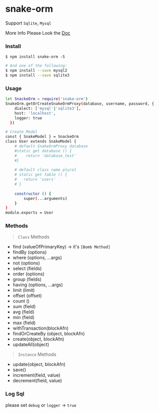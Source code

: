 # snake-orm
Support `Sqlite`, `Mysql`

More Info Please Look the [Doc](https://github.com/snake-npms/snake-orm/wiki)

### Install 

```
$ npm install snake-orm -S
```

```bash
# And one of the following:
$ npm install --save mysql2
$ npm install --save sqlite3
```

### Usage
```bash
let SnackeOrm = require('snake-orm')
SnakeOrm.getOrCreateSnakeOrmProxy(database, username, password, {
    dialect: ['mysql'|'sqlite3'], 
    host: 'localhost', 
    logger: true
  })

# Create Model
const { SnakeModel } = SnackeOrm
class User extends SnakeModel {
    # default SnakeOrmProxy database
	#static get database () {
	#    return 'database_test'
	#}
	
	# default class name plural
	# static get table () {
	# 	return 'users'
	# }
	
	constructor () {
		super(...arguments)
	}
}
module.exports = User
```

### Methods
> `Class` Methods
- find (valueOfPrimaryKey) -> it's `[Bomb Method]`
- findBy (options)
- where (options, ...args)
- not (options)
- select (fields) 
- order (options)
- group (fields)
- having (options, ...args) 
- limit (limit)
- offset (offset)
- count ()
- sum (field)
- avg (field)
- min (field)
- max (field)
- withTransaction(blockAfn)
- findOrCreateBy (object, blockAfn)
- create(object, blockAfn)
- updateAll(object)
> `Instance` Methods
- update(object, blockAfn)
- save()
- increment(field, value)
- decrement(field, value)
### Log Sql
please set `debug` or `logger` -> `true`
